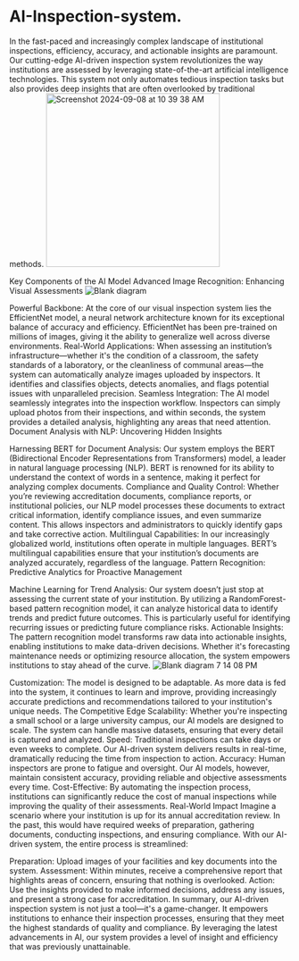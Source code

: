 # AI-Inspection-system.

In the fast-paced and increasingly complex landscape of institutional inspections, efficiency, accuracy, and actionable insights are paramount. Our cutting-edge AI-driven inspection system revolutionizes the way institutions are assessed by leveraging state-of-the-art artificial intelligence technologies. This system not only automates tedious inspection tasks but also provides deep insights that are often overlooked by traditional methods.
<img width="311" alt="Screenshot 2024-09-08 at 10 39 38 AM" src="https://github.com/user-attachments/assets/67597864-7151-4e3a-a5fe-86f191a40943">

Key Components of the AI Model
Advanced Image Recognition: Enhancing Visual Assessments
![Blank diagram](https://github.com/user-attachments/assets/d2dc7b0e-19fa-4231-857e-3501279a92f2)


Powerful Backbone: At the core of our visual inspection system lies the EfficientNet model, a neural network architecture known for its exceptional balance of accuracy and efficiency. EfficientNet has been pre-trained on millions of images, giving it the ability to generalize well across diverse environments.
Real-World Applications: When assessing an institution’s infrastructure—whether it's the condition of a classroom, the safety standards of a laboratory, or the cleanliness of communal areas—the system can automatically analyze images uploaded by inspectors. It identifies and classifies objects, detects anomalies, and flags potential issues with unparalleled precision.
Seamless Integration: The AI model seamlessly integrates into the inspection workflow. Inspectors can simply upload photos from their inspections, and within seconds, the system provides a detailed analysis, highlighting any areas that need attention.
Document Analysis with NLP: Uncovering Hidden Insights

Harnessing BERT for Document Analysis: Our system employs the BERT (Bidirectional Encoder Representations from Transformers) model, a leader in natural language processing (NLP). BERT is renowned for its ability to understand the context of words in a sentence, making it perfect for analyzing complex documents.
Compliance and Quality Control: Whether you’re reviewing accreditation documents, compliance reports, or institutional policies, our NLP model processes these documents to extract critical information, identify compliance issues, and even summarize content. This allows inspectors and administrators to quickly identify gaps and take corrective action.
Multilingual Capabilities: In our increasingly globalized world, institutions often operate in multiple languages. BERT’s multilingual capabilities ensure that your institution’s documents are analyzed accurately, regardless of the language.
Pattern Recognition: Predictive Analytics for Proactive Management

Machine Learning for Trend Analysis: Our system doesn’t just stop at assessing the current state of your institution. By utilizing a RandomForest-based pattern recognition model, it can analyze historical data to identify trends and predict future outcomes. This is particularly useful for identifying recurring issues or predicting future compliance risks.
Actionable Insights: The pattern recognition model transforms raw data into actionable insights, enabling institutions to make data-driven decisions. Whether it's forecasting maintenance needs or optimizing resource allocation, the system empowers institutions to stay ahead of the curve.
![Blank diagram 7 14 08 PM](https://github.com/user-attachments/assets/706ecc3e-0822-4fc6-b74b-4845ad63af44)


Customization: The model is designed to be adaptable. As more data is fed into the system, it continues to learn and improve, providing increasingly accurate predictions and recommendations tailored to your institution's unique needs.
The Competitive Edge
Scalability: Whether you're inspecting a small school or a large university campus, our AI models are designed to scale. The system can handle massive datasets, ensuring that every detail is captured and analyzed.
Speed: Traditional inspections can take days or even weeks to complete. Our AI-driven system delivers results in real-time, dramatically reducing the time from inspection to action.
Accuracy: Human inspectors are prone to fatigue and oversight. Our AI models, however, maintain consistent accuracy, providing reliable and objective assessments every time.
Cost-Effective: By automating the inspection process, institutions can significantly reduce the cost of manual inspections while improving the quality of their assessments.
Real-World Impact
Imagine a scenario where your institution is up for its annual accreditation review. In the past, this would have required weeks of preparation, gathering documents, conducting inspections, and ensuring compliance. With our AI-driven system, the entire process is streamlined:

Preparation: Upload images of your facilities and key documents into the system.
Assessment: Within minutes, receive a comprehensive report that highlights areas of concern, ensuring that nothing is overlooked.
Action: Use the insights provided to make informed decisions, address any issues, and present a strong case for accreditation.
In summary, our AI-driven inspection system is not just a tool—it's a game-changer. It empowers institutions to enhance their inspection processes, ensuring that they meet the highest standards of quality and compliance. By leveraging the latest advancements in AI, our system provides a level of insight and efficiency that was previously unattainable.
